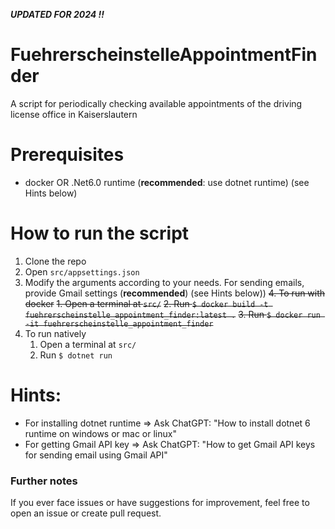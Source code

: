 **_UPDATED FOR 2024 !!_**

# FuehrerscheinstelleAppointmentFinder
A script for periodically checking available appointments of the driving license office in Kaiserslautern

# Prerequisites
- docker OR .Net6.0 runtime (**recommended**: use dotnet runtime) (see Hints below)

# How to run the script
1. Clone the repo
2. Open `src/appsettings.json`
3. Modify the arguments according to your needs. For sending emails, provide Gmail settings (**recommended**) (see Hints below))
~~4. To run with docker~~
	~~1. Open a terminal at `src/`~~
	~~2. Run `$ docker build -t fuehrerscheinstelle_appointment_finder:latest .`~~
	~~3. Run `$ docker run -it fuehrerscheinstelle_appointment_finder`~~
5. To run natively
	1. Open a terminal at `src/`
	2. Run `$ dotnet run`

# Hints:
- For installing dotnet runtime => Ask ChatGPT: "How to install dotnet 6 runtime on windows or mac or linux"
- For getting Gmail API key => Ask ChatGPT: "How to get Gmail API keys for sending email using Gmail API"

### Further notes
If you ever face issues or have suggestions for improvement, feel free to open an issue or create pull request.
